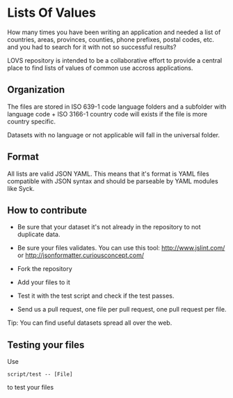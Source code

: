 Lists Of Values
===============

How many times you have been writing an application and needed a list of countries, areas, provinces, counties, phone prefixes, postal codes, etc. and you had to search for it with not so successful results?

LOVS repository is intended to be a collaborative effort to provide a central place to find lists of values of common use accross applications.

Organization
------------

The files are stored in ISO 639-1 code language folders and a subfolder with language code + ISO 3166-1 country code will exists if the file is more country specific.

Datasets with no language or not applicable will fall in the universal folder.

Format
------

All lists are valid JSON YAML. This means that it's format is YAML files compatible with JSON syntax and should be parseable by YAML modules like Syck.


How to contribute
-----------------

  * Be sure that your dataset it's not already in the repository to not duplicate data.

  * Be sure your files validates. You can use this tool: http://www.jslint.com/ or http://jsonformatter.curiousconcept.com/

  * Fork the repository

  * Add your files to it
  
  * Test it with the test script and check if the test passes.

  * Send us a pull request, one file per pull request, one pull request per file.

Tip: You can find useful datasets spread all over the web.

Testing your files
------------------

Use 

    script/test -- [File]

to test your files
